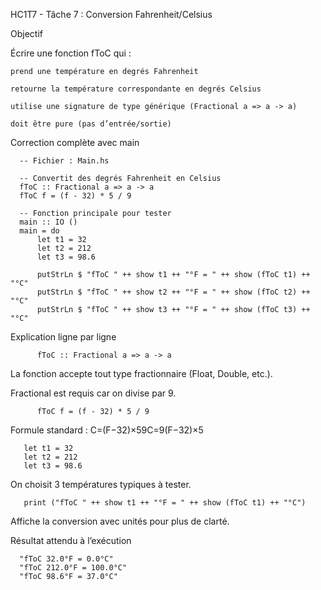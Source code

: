 HC1T7 - Tâche 7 : Conversion Fahrenheit/Celsius

 Objectif

Écrire une fonction fToC qui :

    prend une température en degrés Fahrenheit

    retourne la température correspondante en degrés Celsius

    utilise une signature de type générique (Fractional a => a -> a)

    doit être pure (pas d’entrée/sortie)

 Correction complète avec main

      -- Fichier : Main.hs
      
      -- Convertit des degrés Fahrenheit en Celsius
      fToC :: Fractional a => a -> a
      fToC f = (f - 32) * 5 / 9
      
      -- Fonction principale pour tester
      main :: IO ()
      main = do
          let t1 = 32
          let t2 = 212
          let t3 = 98.6
      
          putStrLn $ "fToC " ++ show t1 ++ "°F = " ++ show (fToC t1) ++ "°C"
          putStrLn $ "fToC " ++ show t2 ++ "°F = " ++ show (fToC t2) ++ "°C"
          putStrLn $ "fToC " ++ show t3 ++ "°F = " ++ show (fToC t3) ++ "°C"

 Explication ligne par ligne

          fToC :: Fractional a => a -> a

 La fonction accepte tout type fractionnaire (Float, Double, etc.).

 Fractional est requis car on divise par 9.

          fToC f = (f - 32) * 5 / 9

Formule standard : C=(F−32)×59C=9(F−32)×5​

       let t1 = 32
       let t2 = 212
       let t3 = 98.6

On choisit 3 températures typiques à tester.

       print ("fToC " ++ show t1 ++ "°F = " ++ show (fToC t1) ++ "°C")

Affiche la conversion avec unités pour plus de clarté.

 Résultat attendu à l’exécution

      "fToC 32.0°F = 0.0°C"
      "fToC 212.0°F = 100.0°C"
      "fToC 98.6°F = 37.0°C"

